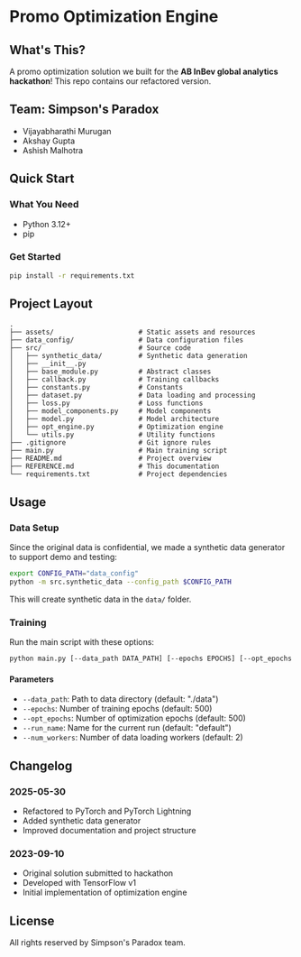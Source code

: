 # Promo Optimization Engine

## What's This?
A promo optimization solution we built for the **AB InBev global analytics hackathon**! This repo contains our refactored version.

## Team: Simpson's Paradox
- Vijayabharathi Murugan
- Akshay Gupta
- Ashish Malhotra

## Quick Start
### What You Need
- Python 3.12+
- pip

### Get Started
```bash
pip install -r requirements.txt
```

## Project Layout
```
.
├── assets/                     # Static assets and resources
├── data_config/                # Data configuration files
├── src/                        # Source code
│   ├── synthetic_data/         # Synthetic data generation
│   ├── __init__.py
│   ├── base_module.py          # Abstract classes
│   ├── callback.py             # Training callbacks
│   ├── constants.py            # Constants
│   ├── dataset.py              # Data loading and processing
│   ├── loss.py                 # Loss functions
│   ├── model_components.py     # Model components
│   ├── model.py                # Model architecture
│   ├── opt_engine.py           # Optimization engine
│   └── utils.py                # Utility functions
├── .gitignore                  # Git ignore rules
├── main.py                     # Main training script
├── README.md                   # Project overview
├── REFERENCE.md                # This documentation
└── requirements.txt            # Project dependencies
```

## Usage

### Data Setup
Since the original data is confidential, we made a synthetic data generator to support demo and testing:

```bash
export CONFIG_PATH="data_config"
python -m src.synthetic_data --config_path $CONFIG_PATH
```

This will create synthetic data in the `data/` folder.

### Training
Run the main script with these options:

```bash
python main.py [--data_path DATA_PATH] [--epochs EPOCHS] [--opt_epochs OPT_EPOCHS] [--run_name RUN_NAME] [--num_workers NUM_WORKERS]
```

#### Parameters
- `--data_path`: Path to data directory (default: "./data")
- `--epochs`: Number of training epochs (default: 500)
- `--opt_epochs`: Number of optimization epochs (default: 500)
- `--run_name`: Name for the current run (default: "default")
- `--num_workers`: Number of data loading workers (default: 2)

## Changelog

### 2025-05-30
- Refactored to PyTorch and PyTorch Lightning
- Added synthetic data generator
- Improved documentation and project structure

### 2023-09-10
- Original solution submitted to hackathon
- Developed with TensorFlow v1
- Initial implementation of optimization engine

## License
All rights reserved by Simpson's Paradox team.